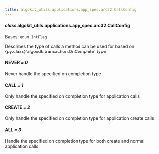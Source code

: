 ```yaml
---
title: algokit_utils.applications.app_spec.arc32.CallConfig
---
```


#### _class_ algokit_utils.applications.app_spec.arc32.CallConfig

Bases: `enum.IntFlag`

Describes the type of calls a method can be used for based on {py:class}\`algosdk.transaction.OnComplete\` type

#### NEVER _= 0_

Never handle the specified on completion type

#### CALL _= 1_

Only handle the specified on completion type for application calls

#### CREATE _= 2_

Only handle the specified on completion type for application create calls

#### ALL _= 3_

Handle the specified on completion type for both create and normal application calls
